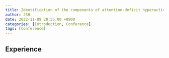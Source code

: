 ```yaml
---
title: Identification of the components of attention-deficit hyperactivity disorder using stop signal task-based fMRI and gene expression data
author: JSH
date: 2022-11-09 20:55:00 +0800
categories: [Introduction, Conference]
tags: [Conference]
---
```


## Experience
